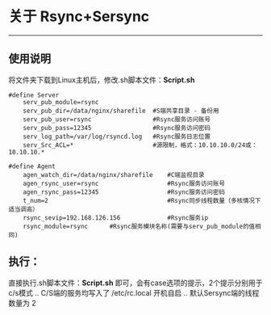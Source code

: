 # 关于 Rsync+Sersync
------

## 使用说明

将文件夹下载到Linux主机后，修改.sh脚本文件：**Script.sh**

```shell
#define Server
	serv_pub_module=rsync
	serv_pub_dir=/data/nginx/sharefile	#S端共享目录 - 备份用
	serv_pub_user=rsync					#Rsync服务访问账号
	serv_pub_pass=12345					#Rsync服务访问密码
	serv_log_path=/var/log/rsyncd.log	#Rsync服务日志位置
	serv_Src_ACL=*					    #源限制，格式：10.10.10.0/24或：10.10.10.*

#define Agent
	agen_watch_dir=/data/nginx/sharefile	#C端监视目录
	agen_rsync_user=rsync					#Rsync服务访问账号
	agen_rsync_pass=12345					#Rsync服务访问密码
	t_num=2							        #Rsync同步线程数量（多核情况下适当调高）
	rsync_sevip=192.168.126.156		        #Rsync服务ip
	rsync_module=rsync		#Rsync服务模块名称(需要与serv_pub_module的值相同)
```
## 执行：
直接执行.sh脚本文件：**Script.sh** 即可，会有case选项的提示，2个提示分别用于c/s模式 ..
C/S端的服务均写入了 /etc/rc.local 开机自启 ..
默认Sersync端的线程数量为 2


